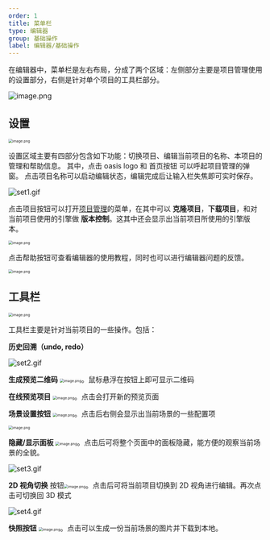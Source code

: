 ```yaml
---
order: 1
title: 菜单栏
type: 编辑器
group: 基础操作
label: 编辑器/基础操作
---
```


在编辑器中，菜单栏是左右布局，分成了两个区域：左侧部分主要是项目管理使用的设置部分，右侧是针对单个项目的工具栏部分。  

![image.png](https://img.alicdn.com/imgextra/i4/O1CN0132fsSv1V0iuAhcfMl_!!6000000002591-2-tps-3574-84.png)

## 设置

<img src="https://img.alicdn.com/imgextra/i4/O1CN01gVf5E61hSSH3HUpgK_!!6000000004276-2-tps-782-76.png" alt="image.png" style="zoom:50%;" />  

设置区域主要有四部分包含如下功能：切换项目、编辑当前项目的名称、本项目的管理和帮助信息。
其中，点击 oasis logo 和 首页按钮 可以呼起项目管理的弹窗。
点击项目名称可以启动编辑状态，编辑完成后让输入栏失焦即可实时保存。  

![set1.gif](https://img.alicdn.com/imgextra/i2/O1CN01Dit11q1YhGXZNv8j0_!!6000000003090-1-tps-286-98.gif)

点击项目按钮可以打开[项目管理](${docs}editor-projec-cn)的菜单，在其中可以 **克隆项目**，**下载项目**，和对当前项目使用的引擎做 **版本控制**。这其中还会显示出当前项目所使用的引擎版本。  

<img src="https://img.alicdn.com/imgextra/i2/O1CN01jGVh1o1rzZ42dHa8B_!!6000000005702-2-tps-424-368.png" alt="image.png" style="zoom:50%;" />

点击帮助按钮可查看编辑器的使用教程，同时也可以进行编辑器问题的反馈。  

<img src="https://img.alicdn.com/imgextra/i3/O1CN01BFfELm1vW1zGff5aO_!!6000000006179-2-tps-280-212.png" alt="image.png" style="zoom:50%;" />

## 工具栏

<img src="https://img.alicdn.com/imgextra/i3/O1CN016IMSYH1tLNXdj2Hmm_!!6000000005885-2-tps-1142-76.png" alt="image.png" style="zoom:50%;" />  

工具栏主要是针对当前项目的一些操作。包括：

**历史回溯（undo, redo）**   

![set2.gif](https://gw.alipayobjects.com/mdn/rms_7c464e/afts/img/A*HxVUQZWboEkAAAAAAAAAAAAAARQnAQ)

**生成预览二维码** <img src="https://img.alicdn.com/imgextra/i3/O1CN01NVpSCX1c5UKjuZtrH_!!6000000003549-2-tps-54-44.png" alt="image.png" style="zoom:50%;" />。鼠标悬浮在按钮上即可显示二维码

**在线预览项目** <img src="https://img.alicdn.com/imgextra/i1/O1CN015EMX2n1TxEGY79kKl_!!6000000002448-2-tps-46-44.png" alt="image.png" style="zoom:50%;" />。点击会打开新的预览页面

**场景设置按钮** <img src="https://img.alicdn.com/imgextra/i3/O1CN01bZ4A3A1TH5pOFAkJj_!!6000000002356-2-tps-46-48.png" alt="image.png" style="zoom:50%;" />。点击后右侧会显示出当前场景的一些配置项

<img src="https://img.alicdn.com/imgextra/i3/O1CN012JtXG01RvHLTfSMAQ_!!6000000002173-2-tps-874-1318.png" alt="image.png" style="zoom:50%;" />

**隐藏/显示面板** <img src="https://img.alicdn.com/imgextra/i1/O1CN01CQJmM91kb6bPah6V6_!!6000000004701-2-tps-42-36.png" alt="image.png" style="zoom:50%;" />。点击后可将整个页面中的面板隐藏，能方便的观察当前场景的全貌。

![set3.gif](https://img.alicdn.com/imgextra/i2/O1CN01HBZbdv20AZVhAaep2_!!6000000006809-1-tps-1777-984.gif)

**2D 视角切换** 按钮<img src="https://img.alicdn.com/imgextra/i2/O1CN01ij8NXB1KU4Vfw1a2o_!!6000000001166-2-tps-64-48.png" alt="image.png" style="zoom:50%;" />。点击后可将当前项目切换到 2D 视角进行编辑。再次点击可切换回 3D 模式

![set4.gif](https://img.alicdn.com/imgextra/i1/O1CN016Se9rO1DCTzDJN6e0_!!6000000000180-1-tps-1777-984.gif)

**快照按钮** <img src="https://img.alicdn.com/imgextra/i1/O1CN01yFxqDF1paFwlStK0c_!!6000000005376-2-tps-60-40.png" alt="image.png" style="zoom:50%;" />。点击可以生成一份当前场景的图片并下载到本地。
